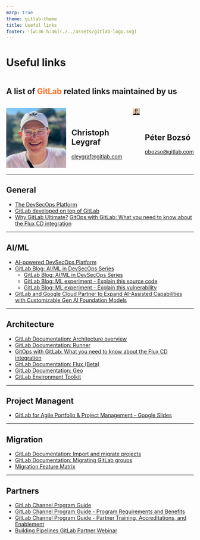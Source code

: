 ```yaml
---
marp: true
theme: gitlab-theme
title: Useful links
footer: ![w:36 h:36](./../assets/gitlab-logo.svg)
---
```


<div style="display:flex; flex-direction:column;">
    <h1 style="margin-top:1em">
        Useful links
    </h1>
    <h2 style="margin-bottom:1.5em">
        A list of  <span style="color:#fc6d26">GitLab</span> related links maintained by us
    </h2>
    <div style="display:flex; flex-direction:row;">
        <div style="display:flex; flex-direction:row">
            <div>
                <img class="avatar" src="./../assets/avatar-chris.jpeg">
            </div>
            <div style="display:flex; flex-direction:column; justify-content:center; margin-left:1em">
                <h2>
                    Christoph Leygraf
                </h2>
                <a href= "mailto:cleygraf@gitlab.com">cleygraf@gitlab.com</a>
            </div>
        </div>
        <div style="display:flex; flex-direction:row; margin-left:2em">
            <div>
                <img class="avatar" src="./../assets/avatar-peter.jpeg">
            </div>
            <div style="display:flex; flex-direction:column; justify-content:center; margin-left:1em">
                <h2>
                    Péter Bozsó
                </h2>
                <a href= "mailto:pbozso@gitlab.com">pbozso@gitlab.com</a>
            </div>
        </div>
    </div>
</div>

---

## General

- [The DevSecOps Platform](https://about.gitlab.com/)
- [GitLab developed on top of GitLab](https://gitlab.com/gitlab-org/gitlab)
- [Why GitLab Ultimate?](https://about.gitlab.com/pricing/ultimate/)
  [GitOps with GitLab: What you need to know about the Flux CD integration](https://about.gitlab.com/blog/2023/02/08/why-did-we-choose-to-integrate-fluxcd-with-gitlab/)

---

## AI/ML

- [AI-powered DevSecOps Platform](https://about.gitlab.com/solutions/ai/)
- [GitLab Blog: AI/ML in DevSecOps Series](https://about.gitlab.com/blog/2023/04/24/ai-ml-in-devsecops-series/)
  - [GitLab Blog: AI/ML in DevSecOps Series](https://about.gitlab.com/blog/2023/04/24/ai-ml-in-devsecops-series/)
  - [GitLab Blog: ML experiment - Explain this source code](https://about.gitlab.com/blog/2023/04/06/explain-this-code/)
  - [GitLab Blog: ML experiment - Explain this vulnerability](https://about.gitlab.com/blog/2023/05/02/explain-this-vulnerability/)
- [GitLab and Google Cloud Partner to Expand AI-Assisted Capabilities with Customizable Gen AI Foundation Models](https://about.gitlab.com/press/releases/2023-05-02-gitLab-and-google-cloud-partner-to-expand-ai-assisted-capabilities.html)

---

## Architecture

- [GitLab Documentation: Architecture overview](https://docs.gitlab.com/ee/development/architecture.html)
- [GitLab Documentation: Runner](https://docs.gitlab.com/runner/#gitlab-runner)
- [GitOps with GitLab: What you need to know about the Flux CD integration](https://about.gitlab.com/blog/2023/02/08/why-did-we-choose-to-integrate-fluxcd-with-gitlab/)
- [GitLab Documentation: Flux (Beta)](https://docs.gitlab.com/ee/user/clusters/agent/gitops/flux.html)
- [GitLab Documentation: Geo](https://docs.gitlab.com/ee/administration/geo/index.html#how-it-works)
- [GitLab Environment Toolkit](https://gitlab.com/gitlab-org/gitlab-environment-toolkit)

---

## Project Managent

- [GitLab for Agile Portfolio & Project Management - Google Slides](https://docs.google.com/presentation/d/1Sg6lnHM1h6F1Dz6Y0KLImWhRFJSGaUZqmd2Fz-tEPAg/edit#slide=id.g21b4f5aaf26_0_3101)

---

## Migration

- [GitLab Documentation: Import and migrate projects](https://docs.gitlab.com/ee/user/project/import/)
- [GitLab Documentation: Migrating GitLab groups](https://docs.gitlab.com/ee/user/group/import/index.html#migrate-groups-by-direct-transfer-recommended)
- [Migration Feature Matrix](https://gitlab.com/gitlab-org/professional-services-automation/tools/migration/congregate/-/blob/master/customer/gitlab-migration-features-matrix.md)

---

## Partners

- [GitLab Channel Program Guide](https://about.gitlab.com/handbook/resellers/Channel-Program-Guide/)
- [GitLab Channel Program Guide - Program Requirements and Benefits](https://about.gitlab.com/handbook/resellers/Channel-Program-Guide/#program-requirements-and-benefits)
- [GitLab Channel Program Guide - Partner Training, Accreditations, and Enablement](https://about.gitlab.com/handbook/resellers/training/)
- [Building Pipelines GitLab Partner Webinar](https://content.gitlab.com/viewer/63bddf02edadd0b1346a73db)

